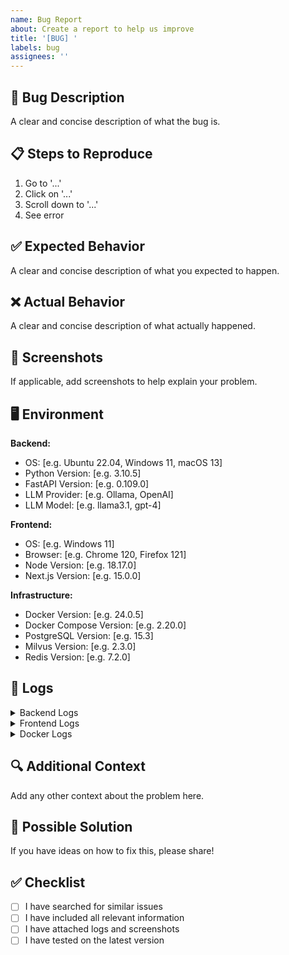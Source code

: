 ```yaml
---
name: Bug Report
about: Create a report to help us improve
title: '[BUG] '
labels: bug
assignees: ''
---
```


## 🐛 Bug Description

A clear and concise description of what the bug is.

## 📋 Steps to Reproduce

1. Go to '...'
2. Click on '...'
3. Scroll down to '...'
4. See error

## ✅ Expected Behavior

A clear and concise description of what you expected to happen.

## ❌ Actual Behavior

A clear and concise description of what actually happened.

## 📸 Screenshots

If applicable, add screenshots to help explain your problem.

## 🖥️ Environment

**Backend:**
- OS: [e.g. Ubuntu 22.04, Windows 11, macOS 13]
- Python Version: [e.g. 3.10.5]
- FastAPI Version: [e.g. 0.109.0]
- LLM Provider: [e.g. Ollama, OpenAI]
- LLM Model: [e.g. llama3.1, gpt-4]

**Frontend:**
- OS: [e.g. Windows 11]
- Browser: [e.g. Chrome 120, Firefox 121]
- Node Version: [e.g. 18.17.0]
- Next.js Version: [e.g. 15.0.0]

**Infrastructure:**
- Docker Version: [e.g. 24.0.5]
- Docker Compose Version: [e.g. 2.20.0]
- PostgreSQL Version: [e.g. 15.3]
- Milvus Version: [e.g. 2.3.0]
- Redis Version: [e.g. 7.2.0]

## 📝 Logs

<details>
<summary>Backend Logs</summary>

```
Paste backend logs here
```

</details>

<details>
<summary>Frontend Logs</summary>

```
Paste frontend/browser console logs here
```

</details>

<details>
<summary>Docker Logs</summary>

```
Paste docker-compose logs here
```

</details>

## 🔍 Additional Context

Add any other context about the problem here.

## 🎯 Possible Solution

If you have ideas on how to fix this, please share!

## ✅ Checklist

- [ ] I have searched for similar issues
- [ ] I have included all relevant information
- [ ] I have attached logs and screenshots
- [ ] I have tested on the latest version
